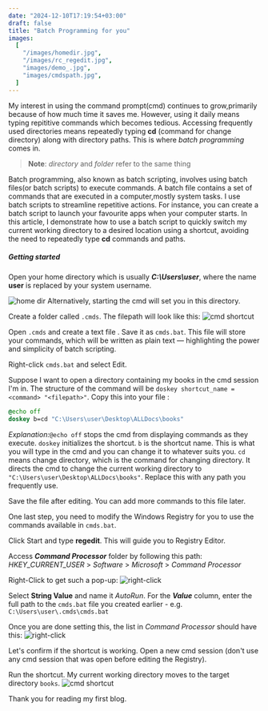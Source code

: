 ```yaml
---
date: "2024-12-10T17:19:54+03:00"
draft: false
title: "Batch Programming for you"
images:
  [
    "/images/homedir.jpg",
    "/images/rc_regedit.jpg",
    "images/demo_.jpg",
    "images/cmdspath.jpg",
  ]
---
```


My interest in using the command prompt(cmd) continues to grow,primarily because of how much time it saves me. However, using it daily means typing repititive commands which becomes tedious. Accessing frequently used directories means repeatedly typing **cd** (command for change directory) along with directory paths. This is where _batch programming_ comes in.

> **Note**: _directory_ and _folder_ refer to the same thing

Batch programming, also known as batch scripting, involves using batch files(or batch scripts) to execute commands. A batch file contains a set of commands that are executed in a computer,mostly system tasks. I use batch scripts to streamline repetitive actions. For instance, you can create a batch script to launch your favourite apps when your computer starts. In this article, I demonstrate how to use a batch script to quickly switch my current working directory to a desired location using a shortcut, avoiding the need to repeatedly type **cd** commands and paths.

##### Getting started

Open your home directory which is usually **_C:\Users\user_**, where the name **user** is replaced by your system username.

![home dir](/images/homedir.jpg)
Alternatively, starting the cmd will set you in this directory.

Create a folder called `.cmds`. The filepath will look like this:
![cmd shortcut](/images/cmdspath.jpg)

Open `.cmds` and create a text file . Save it as `cmds.bat`. This file will store your commands, which will be written as plain text — highlighting the power and simplicity of batch scripting.

Right-click `cmds.bat` and select Edit.

Suppose I want to open a directory containing my books in the cmd session I'm in. The structure of the command will be `doskey shortcut_name = <command> "<filepath>"`. Copy this into your file :

```bat
@echo off
doskey b=cd "C:\Users\user\Desktop\ALLDocs\books"
```

_Explanation:_`@echo off` stops the cmd from displaying commands as they execute.
`doskey` initializes the shortcut.
`b` is the shortcut name. This is what you will type in the cmd and you can change it to whatever suits you.
`cd` means change directory, which is the command for changing directory. It directs the cmd to change the current working directory to `"C:\Users\user\Desktop\ALLDocs\books"`. Replace this with any path you frequently use.

Save the file after editing. You can add more commands to this file later.

One last step, you need to modify the Windows Registry for you to use the commands available in `cmds.bat`.

Click Start and type **regedit**. This will guide you to Registry Editor.

Access **_Command Processor_** folder by following this path: _HKEY_CURRENT_USER_ > _Software_ > _Microsoft_ > _Command Processor_

Right-Click to get such a pop-up:
![right-click](/images/rc_regedit.jpg)

Select **String Value** and name it _AutoRun_. For the **_Value_** column, enter the full path to the `cmds.bat` file you created earlier - e.g. `C:\Users\user\.cmds\cmds.bat`

Once you are done setting this, the list in _Command Processor_ should have this:
![right-click](/images/autorun.jpg)

Let's confirm if the shortcut is working. Open a new cmd session (don't use any cmd session that was open before editing the Registry).

Run the shortcut. My current working directory moves to the target directory `books`.
![cmd shortcut](/images/demo_.jpg)

Thank you for reading my first blog.

